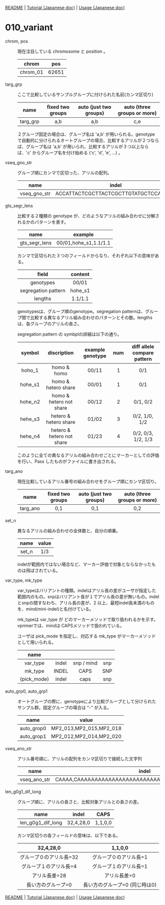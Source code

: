 [README](../README.md) | [Tutorial (Japanese doc)](doc/Tutorial.jp.md) | [Usage (Japanese doc)](doc/Usage.jp.md)

# 010_variant



<dl>
<dt>

chrom, pos

</dt>
<dd>
<p><p>

現在注目している chromosome と position 。

chrom | pos
:---:|:---:
chrom_01 | 62651

</p></p>
</dd>
</dl>



<dl>
<dt>

targ_grp

</dt>
<dd>
<p><p>

ここで比較しているサンプルグループに付けられた名前(カンマ区切り)

|name| fixed two groups | auto (just two groups) | auto (three groups or more) |
|:---:|:---:|:---:|:---:|
| targ_grp |a,b|a,b|c,e|


２グループ固定の場合は、グループ名は 'a,b' が用いられる。genotype で自動的に分けられるオートグループの場合、比較するアリルが２つならば、グループ名は 'a,b' が用いられ、比較するアリルが３つ以上ならば、'c' からグループ名を付け始める ('c', 'd', 'e', ...) 。

</p></p>
</dd>
</dl>



<dl>
<dt>

vseq_gno_str

</dt>
<dd>
<p><p>
グループ順にカンマで区切った、アリルの配列。

name|indel|caps|snp|
:---:|:---:|:---:|:---:|
vseq_gno_str|ACCATTACTCGCTTACTCGCTTGTATGCTCCA,ACCA|A,T|G,C|

</p></p>
</dd>
</dl>



<dl>
<dt>

gts_segr_lens

</dt>
<dd>
<p><p>

比較する２種類の genotype が、どのようなアリルの組み合わせに分解されるかのパターンを表す。

|name|example|
|:---:|:---:|
|gts_segr_lens|00/01,hohe_s1,1.1/1.1|

カンマで区切られた３つのフィールドからなり、それぞれ以下の意味がある。

|field|content|
|:---:|:---:|
|genotypes|00/01|
|segregation pattern|hohe_s1|
|lengths|1.1/1.1|

genotypesは、グループ順のgenotype。segregation patternは、グループ間で比較する異なるアリル組み合わせのパターンとその数。lengthsは、各グループのアリルの長さ。

segregation pattern の symbplの詳細は以下の通り。

|symbol|discription|example genotype|num|diff allele compare pattern|
|:---:|:---:|:---:|:---:|:---:|
|hoho_1 |homo & homo | 00/11|   1 |  0/1
|hohe_s1 |homo & hetero share|00/01 |  1 |  0/1
|hohe_n2 |homo & hetero not share|00/12 |  2 |  0/1, 0/2
|hehe_s3 |hetero & hetero share|01/02 |  3 |  0/2, 1/0, 1/2
|hehe_n4 |hetero & hetero not share|01/23 |  4 |  0/2, 0/3, 1/2, 1/3


このように全ての異なるアリルの組み合わせごとにマーカーとしての評価を行い、Pass したものがファイルに書き出される。

</p></p>
</dd>
</dl>



<dl>
<dt>

targ_ano

</dt>
<dd>
<p><p>

現在比較しているアリル番号の組み合わせをグループ順にカンマ区切り。

|name| fixed two groups | auto (just two groups) | auto (three groups or more) |
|:---:|:---:|:---:|:---:|
| targ_ano |0,1|0,1|0,2|

</p></p>
</dd>
</dl>



<dl>
<dt>

set_n

</dt>
<dd>
<p><p>

異なるアリルの組み合わせの全体数と、自分の順番。

|name| value |
|:---:|:---:|
| set_n |1/3|


indelが範囲内ではない場合など、マーカー評価で対象とならなかったものは飛ばされている。

</p></p>
</dd>
</dl>



<dl>
<dt>

var_type, mk_type

</dt>
<dd>
<p><p>

var_typeはバリアントの種類。indelはアリル長の差がユーザが指定した範囲内のもの。snpはバリアント長が１でアリル長の差が無いもの。indelとsnpの間すなわち、アリル長の差が、2 以上、最短indel長未満のものを、mind(mini-indel)と名付けている。

mk_typeは var_type が どのマーカーメソッドで取り扱われるかを示す。vprimerでは、mindは CAPSメソッドで扱われている。

ユーザは pick_mode を指定し、対応する mk_type がマーカーメソッドとして用いられる。

|name||||
|:---:|:---:|:---:|:---:|
| var_type |indel|snp / mind |snp|
| mk_type |INDEL|CAPS|SNP|
|(pick_mode)| indel|caps|snp|

</p></p>
</dd>
</dl>



<dl>
<dt>

auto_grp0, auto_grp1

</dt>
<dd>
<p><p>

オートグループの際に、genotypeにより比較グループとして分けられたサンプル群。固定グループの場合は "-" が入る。

|name| value |
|:---:|:---:|
| auto_grop0 |MP2_013,MP2_015,MP2_018|
| auto_grop1 |MP2_012,MP2_014,MP2_020|

</p></p>
</dd>
</dl>



<dl>
<dt>

vseq_ano_str

</dt>
<dd>
<p><p>

アリル番号順に、アリルの配列をカンマ区切りで接続した文字列

|name| indel |caps|snp|
|:---:|:---:|:---:|:---:|
| vseq_ano_str |CAAAA,CAAAAAAAAAAAAAAAAAAAAAAAAAA,CAAAAAAAAAAAAAAAAAA|A,T|G,A|

</p></p>
</dd>
</dl>



<dl>
<dt>

len_g0g1_dif_long

</dt>
<dd>
<p><p>

グループ順に、アリルの長さと、比較対象アリルとの長さの差。

|name| indel |CAPS|
|:---:|:---:|:---:|
| len_g0g1_dif_long |32,4,28,0|1,1,0,0|

カンマ区切りの各フィールドの意味は、以下である。

|32,4,28,0|1,1,0,0|
|:---:|:---:|
|グループ０のアリル長=32|グループ０のアリル長=1|
|グループ１のアリル長=4|グループ１のアリル長=1|
|アリル長差=28|アリル長差=0|
|長い方のグループ=0|長い方のグループ=0 (同じ時は0)|

</p></p>
</dd>
</dl>


[README](../README.md) | [Tutorial (Japanese doc)](doc/Tutorial.jp.md) | [Usage (Japanese doc)](doc/Usage.jp.md)

